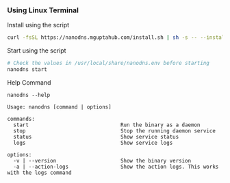 
### Using Linux Terminal

Install using the script

```bash
curl -fsSL https://nanodns.mguptahub.com/install.sh | sh -s -- --install
```

Start using the script

```bash
# Check the values in /usr/local/share/nanodns.env before starting
nanodns start
```

Help Command
```
nanodns --help
```

```
Usage: nanodns [command | options]

commands:
  start                              Run the binary as a daemon
  stop                               Stop the running daemon service
  status                             Show service status
  logs                               Show service logs

options:
  -v | --version                     Show the binary version
  -a | --action-logs                 Show the action logs. This works with the logs command

```
